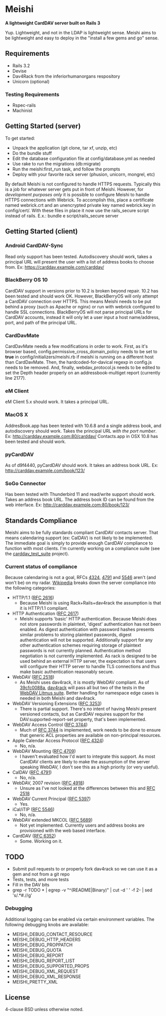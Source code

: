 # Meishi

__A lightweight CardDAV server built on Rails 3__

Yup.  Lightweight, and not in the LDAP is lightweight sense.  Meishi aims to
be lightweight and easy to deploy in the "install a few gems and go" sense.

## Requirements

* Rails 3.2
* Devise
* Dav4Rack from the inferiorhumanorgans respository
* Unicorn (optional)

### Testing Requirements
* Rspec-rails
* Machinist

## Getting Started (server)

To get started:

* Unpack the application (git clone, tar xf, unzip, etc)
* Do the bundle stuff
* Edit the database configuration file at config/database.yml as needed
* Use rake to run the migrations (db:migrate)
* Run the meishi:first_run task, and follow the prompts
* Deploy with your favorite rack server (phusion, unicorn, mongrel, etc)

By default Meishi is not configured to handle HTTPS requests.  Typically
this is a job for whatever server gets put in front of Meishi.  However,
for *development purposes only* it is possible to configure Meishi to
handle HTTPS connections with Webrick.  To accomplish this, place a
certificate named webrick.crt and an unencrypted private key named
webrick.key in config/cert/.  With these files in place it now use
the rails_secure script instead of rails.  E.x.:
bundle e script/rails_secure server

## Getting Started (client)

### Android CardDAV-Sync

Read only support has been tested.  Autodiscovery should work, takes a
principal URL will present the user with a list of address books to choose
from.  Ex: https://carddav.example.com/carddav/

### BlackBerry OS 10

CardDAV support in versions prior to 10.2 is broken beyond repair.  10.2
has been tested and should work OK.  However, BlackBerryOS will only attempt
a CardDAV connection over HTTPS.  This means Meishi needs to be put behind a
proxy (such as Apache or nginx) or run with webrick configured to handle SSL
connections.  BlackBerryOS will not parse principal URLs for CardDAV accounts,
instead it will only let a user input a host name/address, port, and path of
the principal URL.

### CardDavMate

CardDavMate needs a few modifications in order to work.  First, as it's
browser based, config.permissive_cross_domain_policy needs to be set to
**true** in config/initializers/meishi.rb if meishi is running on a different
host than CardDavMate.  Then, the hardcoded-for-davical regexp in config.js
needs to be removed.  And, finally, webdav_protocol.js needs to be edited to
set the Depth header properly on an addressbook-multiget report (currently
line 2177).

### eM Client

eM Client 5.x should work.  It takes a principal URL.

### MacOS X

AddresBook.app has been tested with 10.6.8 and a single address book, and
autodiscovery should work.  Takes the principal URL *with the port number*.
Ex: http://carddav.example.com:80/carddav/  Contacts.app in OSX 10.8 has
been tested and should work.

### pyCardDAV

As of d9f4440, pyCardDAV should work.  It takes an address book URL.  Ex:
http://carddav.example.com/book/123/

### SoGo Connector

Has been tested with Thunderbird 11 and read/write support should work.  Takes
an address book URL.  The address book ID can be found from the web interface.
Ex:  http://carddav.example.com:80/book/123/

## Standards Compliance

Meishi aims to be fully standards compliant CardDAV contacts server.  That
means calendaring support (ex: CalDAV) is not likely to be implemented.
The immediate goal is simply to provide enough CardDAV compliance to function
with most clients.  I'm currently working on a compliance suite (see the
[carddav_test_suite](https://github.com/inferiorhumanorgans/carddav_test_suite) project).

### Current status of compliance

Because calendaring is not a goal,
RFCs [4324](http://tools.ietf.org/html/rfc4324),
[4791](http://tools.ietf.org/html/rfc4791) and
[5546](http://tools.ietf.org/html/rfc5546) aren't (and won't be) on my radar.
[Wikipedia](http://en.wikipedia.org/wiki/Comparison_of_CalDAV_and_CardDAV_implementations)
breaks down the server compliance into the following categories:

* HTTP/1.1 ([RFC 2616](http://tools.ietf.org/html/rfc2616))
  - Because Meishi is using Rack+Rails+dav4rack the assumption is that it is
  HTTP/1.1 compliant.
* HTTP Authentication ([RFC 2617](http://tools.ietf.org/html/rfc2617))
  - Meishi supports 'basic' HTTP authentication.  Because Meishi does not
  store passwords in plaintext, 'digest' authentication has not been enabled.
  As digest authentication with password hashes presents similar problems to
  storing plaintext passwords, digest authentication will not be supported.
  Additionally support for any other authentication schemes requiring storage
  of plaintext passwords is not currently planned.  Authentication method
  negotiation is not currently implemented.  As rack is designed to be used
  behind an external HTTP server, the expectation is that users will configure
  their HTTP server to handle TLS connections and thus make basic
  authentication reasonably secure.
* WebDAV ([RFC 2518](http://tools.ietf.org/html/rfc2518))
  - As Meishi uses dav4rack, it is mostly WebDAV compliant.  As of
  [39cfc0088a](https://github.com/inferiorhumanorgans/dav4rack/commit/39cfc0088a),
  [dav4rack](https://github.com/inferiorhumanorgans/dav4rack) will pass all
  but two of the tests in the
  [WebDAV Litmus suite](http://www.webdav.org/neon/litmus/).  Better handling
  for namespace edge cases is needed in both Meishi and dav4rack.
* WebDAV Versioning Extensions ([RFC 3253](http://tools.ietf.org/html/rfc3253))
  - There is partial support.  There's no intent of having Meishi present
  versioned contacts, but as CardDAV requires support for the
  DAV:supported-report-set property, that's been implemented.
* WebDAV Access Control ([RFC 3744](http://tools.ietf.org/html/rfc3744))
  - Much of [RFC 3744](http://tools.ietf.org/html/rfc3744) is implemented,
  work needs to be done to ensure that generic ACL properties are available
  on non-principal resources.
* Apple Calendar Access Protocol ([RFC 4324](http://tools.ietf.org/html/rfc4324))
  - No, n/a.
* WebDAV Mounting ([RFC 4709](http://tools.ietf.org/html/rfc4709))
  - I haven't evaluated how I'd want to integrate this support.  As most
  CardDAV clients are likely to make the assumption of the server speaking
  WebDAV, I don't see this as a high priority (or very useful).
* CalDAV ([RFC 4791](http://tools.ietf.org/html/rfc4791))
  - No, n/a.
* WebDAV, 2007 revision ([RFC 4918](http://tools.ietf.org/html/rfc4918))
  - Unsure as I've not looked at the differences between this and
  [RFC 2518](http://tools.ietf.org/html/rfc5546)
* WebDAV Current Principal ([RFC 5397](http://tools.ietf.org/html/rfc5397))
  - Yes.
* iCal/iTIP ([RFC 5546](http://tools.ietf.org/html/rfc5546))
  - No, n/a.
* WebDAV extended MKCOL ([RFC 5689](http://tools.ietf.org/html/rfc5689))
  - Not yet implemented.  Currently users and address books are provisioned
  with the web based interface.
* CardDAV ([RFC 6352](http://tools.ietf.org/html/rfc6352))
  - Some.  Working on it.

## TODO

* Submit pull requests to or properly fork dav4rack so we can use it as a
  gem and not from a git repo
* Tests, tests, and more tests
* Fill in the DAV bits
* grep -r TODO * | egrep -v "^(README|Binary)" | cut -d ' ' -f 2- | sed 's/.*#.//g'

### Debugging

Additional logging can be enabled via certain environment variables.  The
following debugging knobs are available:

* MEISHI_DEBUG_CONTACT_RESOURCE
* MEISHI_DEBUG_HTTP_HEADERS
* MEISHI_DEBUG_PROPPATCH
* MEISHI_DEBUG_QUOTA
* MEISHI_DEBUG_REPORT
* MEISHI_DEBUG_REPORT_LIST
* MEISHI_DEBUG_SUPPORTED_PROPS
* MEISHI_DEBUG_XML_REQUEST
* MEISHI_DEBUG_XML_RESPONSE
* MEISHI_PRETTY_XML

## License

4-clause BSD unless otherwise noted.
